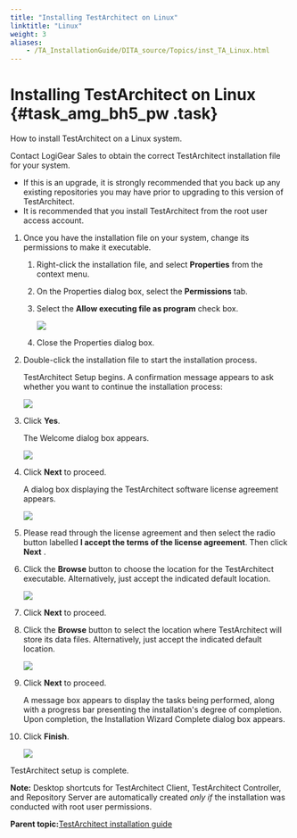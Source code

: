 ```yaml
--- 
title: "Installing TestArchitect on Linux"
linktitle: "Linux"
weight: 3
aliases: 
    - /TA_InstallationGuide/DITA_source/Topics/inst_TA_Linux.html
---
```

# Installing TestArchitect on Linux {#task_amg_bh5_pw .task}

How to install TestArchitect on a Linux system.

Contact LogiGear Sales to obtain the correct TestArchitect installation file for your system.

-   If this is an upgrade, it is strongly recommended that you back up any existing repositories you may have prior to upgrading to this version of TestArchitect.
-   It is recommended that you install TestArchitect from the root user access account.

1.  Once you have the installation file on your system, change its permissions to make it executable.

    1.  Right-click the installation file, and select **Properties** from the context menu.

    2.  On the Properties dialog box, select the **Permissions** tab.

    3.  Select the **Allow executing file as program** check box.

        ![](../Images/install_TA_Linux_1.png)

    4.  Close the Properties dialog box.

2.  Double-click the installation file to start the installation process.

    TestArchitect Setup begins. A confirmation message appears to ask whether you want to continue the installation process:

    ![](../Images/install_TA_Linux_2.png)

3.  Click **Yes**.

    The Welcome dialog box appears.

    ![](../Images/install_TA_Linux_3.png)

4.  Click **Next** to proceed.

    A dialog box displaying the TestArchitect software license agreement appears.

    ![](../Images/install_TA_Linux_4.png)

5.  Please read through the license agreement and then select the radio button labelled **I accept the terms of the license agreement**. Then click **Next** .

6.  Click the **Browse** button to choose the location for the TestArchitect executable. Alternatively, just accept the indicated default location.

    ![](../Images/install_TA_Linux_5.png)

7.  Click **Next** to proceed.

8.  Click the **Browse** button to select the location where TestArchitect will store its data files. Alternatively, just accept the indicated default location.

    ![](../Images/install_TA_Linux_6.png)

9.  Click **Next** to proceed.

    A message box appears to display the tasks being performed, along with a progress bar presenting the installation's degree of completion. Upon completion, the Installation Wizard Complete dialog box appears.

10. Click **Finish**.

    ![](../Images/install_TA_Linux_7.png)


TestArchitect setup is complete.

**Note:** Desktop shortcuts for TestArchitect Client, TestArchitect Controller, and Repository Server are automatically created *only if* the installation was conducted with root user permissions.

**Parent topic:**[TestArchitect installation guide](../../../TA_InstallationGuide/DITA_source/Topics/inst_TA.html)

